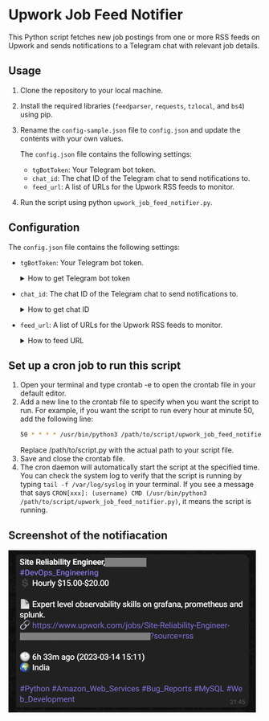 # Upwork Job Feed Notifier
This Python script fetches new job postings from one or more RSS feeds on Upwork and sends notifications to a Telegram chat with relevant job details.


## Usage
1. Clone the repository to your local machine.
2. Install the required libraries (`feedparser`, `requests`, `tzlocal`, and `bs4`) using pip.
3. Rename the `config-sample.json` file to `config.json` and update the contents with your own values.

    The `config.json` file contains the following settings:
    - `tgBotToken`: Your Telegram bot token.
    - `chat_id`: The chat ID of the Telegram chat to send notifications to.
    - `feed_url`: A list of URLs for the Upwork RSS feeds to monitor.
4. Run the script using python `upwork_job_feed_notifier.py`.

## Configuration
The `config.json` file contains the following settings:

- `tgBotToken`: Your Telegram bot token.
    <p>
    <details>
    <summary>How to get Telegram bot token</summary>

    1. Open Telegram and search for the "BotFather" bot.
    2. Start a chat with the BotFather by clicking on the "Start" button.
    3. Type `/newbot` and follow the instructions to create a new bot.
    4. Choose a name for your bot and a username that ends with "bot".
    5. BotFather will provide you with a unique Token for your bot.
    6. Save the Token in a safe place, as you will need it to communicate with your bot.

    </details>
    </p>
- `chat_id`: The chat ID of the Telegram chat to send notifications to.
    <p>
    <details>
    <summary>How to get chat ID</summary>

    1. Start a chat with your bot.
    2. Send any message to your bot.
    3. Open the following URL in your browser, replacing YOUR_BOT_TOKEN with the actual token for your bot:
        ```bash
        https://api.telegram.org/botYOUR_BOT_TOKEN/getUpdates
        ```
    4. Look for the `"chat":{"id":` value in the response. This is your chat ID.

    </details>
    </p>
- `feed_url`: A list of URLs for the Upwork RSS feeds to monitor.
    <p>
    <details>
    <summary>How to feed URL</summary>

    1. Log in to your Upwork account.
    2. Click on the "Find Work" tab in the top navigation menu.
    3. Select the category you're interested in, and then select the subcategory.
    4. Click on the "RSS" icon on the right side of the page.
    5. Copy the URL in your browser's address bar. This is the RSS feed URL for that category/subcategory.
    </details>
    </p>


##  Set up a cron job to run this script
1. Open your terminal and type crontab -e to open the crontab file in your default editor.
2. Add a new line to the crontab file to specify when you want the script to run. For example, if you want the script to run every hour at minute 50, add the following line:
    ```bash
    50 * * * * /usr/bin/python3 /path/to/script/upwork_job_feed_notifier.py
    ```
    Replace /path/to/script.py with the actual path to your script file.
3. Save and close the crontab file.
4. The cron daemon will automatically start the script at the specified time. You can check the system log to verify that the script is running by typing `tail -f /var/log/syslog` in your terminal. If you see a message that says `CRON[xxx]: (username) CMD (/usr/bin/python3 /path/to/script/upwork_job_feed_notifier.py)`, it means the script is running.


## Screenshot of the notifiacation
![Telegram message](message_example.png)